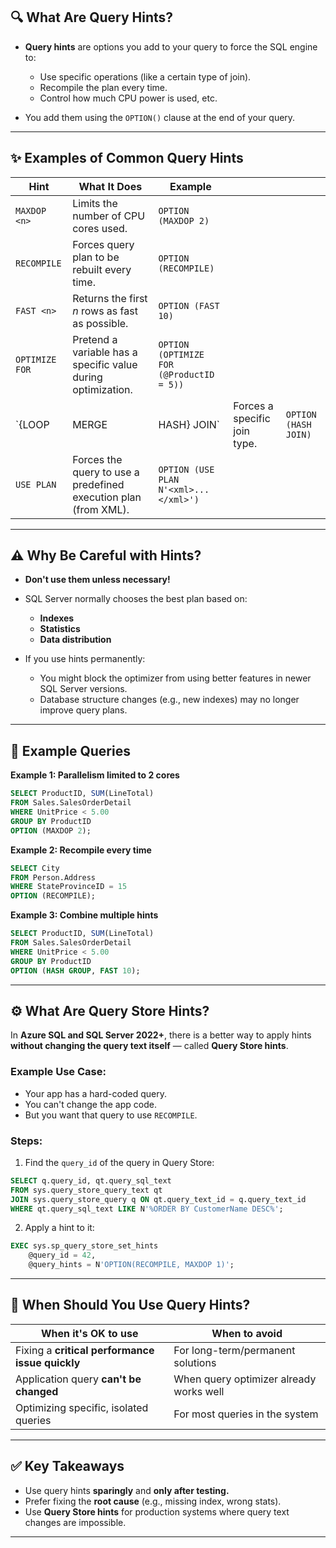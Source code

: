 ## 🔍 **What Are Query Hints?**

- **Query hints** are options you add to your query to force the SQL engine to:

  - Use specific operations (like a certain type of join).
  - Recompile the plan every time.
  - Control how much CPU power is used, etc.

- You add them using the `OPTION()` clause at the end of your query.

---

## ✨ **Examples of Common Query Hints**

| Hint           | What It Does                                                    | Example                                  |                              |                      |
| -------------- | --------------------------------------------------------------- | ---------------------------------------- | ---------------------------- | -------------------- |
| `MAXDOP <n>`   | Limits the number of CPU cores used.                            | `OPTION (MAXDOP 2)`                      |                              |                      |
| `RECOMPILE`    | Forces query plan to be rebuilt every time.                     | `OPTION (RECOMPILE)`                     |                              |                      |
| `FAST <n>`     | Returns the first _n_ rows as fast as possible.                 | `OPTION (FAST 10)`                       |                              |                      |
| `OPTIMIZE FOR` | Pretend a variable has a specific value during optimization.    | `OPTION (OPTIMIZE FOR (@ProductID = 5))` |                              |                      |
| \`{LOOP        | MERGE                                                           | HASH} JOIN\`                             | Forces a specific join type. | `OPTION (HASH JOIN)` |
| `USE PLAN`     | Forces the query to use a predefined execution plan (from XML). | `OPTION (USE PLAN N'<xml>...</xml>')`    |                              |                      |

---

## ⚠️ **Why Be Careful with Hints?**

- **Don't use them unless necessary!**
- SQL Server normally chooses the best plan based on:

  - **Indexes**
  - **Statistics**
  - **Data distribution**

- If you use hints permanently:

  - You might block the optimizer from using better features in newer SQL Server versions.
  - Database structure changes (e.g., new indexes) may no longer improve query plans.

---

## 🔧 **Example Queries**

**Example 1: Parallelism limited to 2 cores**

```sql
SELECT ProductID, SUM(LineTotal)
FROM Sales.SalesOrderDetail
WHERE UnitPrice < 5.00
GROUP BY ProductID
OPTION (MAXDOP 2);
```

**Example 2: Recompile every time**

```sql
SELECT City
FROM Person.Address
WHERE StateProvinceID = 15
OPTION (RECOMPILE);
```

**Example 3: Combine multiple hints**

```sql
SELECT ProductID, SUM(LineTotal)
FROM Sales.SalesOrderDetail
WHERE UnitPrice < 5.00
GROUP BY ProductID
OPTION (HASH GROUP, FAST 10);
```

---

## ⚙️ **What Are Query Store Hints?**

In **Azure SQL and SQL Server 2022+**, there is a better way to apply hints **without changing the query text itself** — called **Query Store hints**.

### Example Use Case:

- Your app has a hard-coded query.
- You can't change the app code.
- But you want that query to use `RECOMPILE`.

### Steps:

1. Find the `query_id` of the query in Query Store:

```sql
SELECT q.query_id, qt.query_sql_text
FROM sys.query_store_query_text qt
JOIN sys.query_store_query q ON qt.query_text_id = q.query_text_id
WHERE qt.query_sql_text LIKE N'%ORDER BY CustomerName DESC%';
```

2. Apply a hint to it:

```sql
EXEC sys.sp_query_store_set_hints
    @query_id = 42,
    @query_hints = N'OPTION(RECOMPILE, MAXDOP 1)';
```

---

## 🎯 **When Should You Use Query Hints?**

| When it's OK to use                             | When to avoid                           |
| ----------------------------------------------- | --------------------------------------- |
| Fixing a **critical performance issue quickly** | For long-term/permanent solutions       |
| Application query **can't be changed**          | When query optimizer already works well |
| Optimizing specific, isolated queries           | For most queries in the system          |

---

## ✅ **Key Takeaways**

- Use query hints **sparingly** and **only after testing.**
- Prefer fixing the **root cause** (e.g., missing index, wrong stats).
- Use **Query Store hints** for production systems where query text changes are impossible.

---
